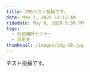 ```yaml
---
title: CMSテスト投稿です。
date: May 1, 2020 12:13 AM
ridedate: May 8, 2020 5:39 PM
tags:
  - 外部講師セミナー
  - 忘年会
thumbnail: /images/img-18.jpg
---
```

テスト投稿です。